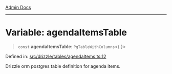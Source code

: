 [Admin Docs](/)

***

# Variable: agendaItemsTable

> `const` **agendaItemsTable**: `PgTableWithColumns`\<\{ \}\>

Defined in: [src/drizzle/tables/agendaItems.ts:12](https://github.com/gautam-divyanshu/talawa-api/blob/d8a8cac9e6df3a48d2412b7eda7ba90695bb5e35/src/drizzle/tables/agendaItems.ts#L12)

Drizzle orm postgres table definition for agenda items.
